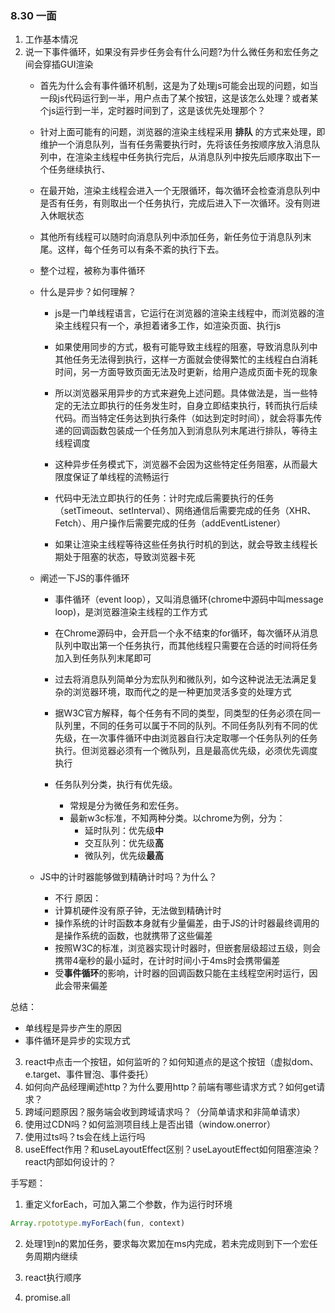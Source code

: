 ### 8.30 一面
1. 工作基本情况
2. 说一下事件循环，如果没有异步任务会有什么问题?为什么微任务和宏任务之间会穿插GUI渲染
    - 首先为什么会有事件循环机制，这是为了处理js可能会出现的问题，如当一段js代码运行到一半，用户点击了某个按钮，这是该怎么处理？或者某个js运行到一半，定时器时间到了，这是该优先处理那个？
    - 针对上面可能有的问题，浏览器的渲染主线程采用 **排队** 的方式来处理，即维护一个消息队列，当有任务需要执行时，先将该任务按顺序放入消息队列中，在渲染主线程中任务执行完后，从消息队列中按先后顺序取出下一个任务继续执行、
    - 在最开始，渲染主线程会进入一个无限循环，每次循环会检查消息队列中是否有任务，有则取出一个任务执行，完成后进入下一次循环。没有则进入休眠状态
    - 其他所有线程可以随时向消息队列中添加任务，新任务位于消息队列末尾。这样，每个任务可以有条不紊的执行下去。
    - 整个过程，被称为事件循环

    - 什么是异步？如何理解？
        - js是一门单线程语言，它运行在浏览器的渲染主线程中，而浏览器的渲染主线程只有一个，承担着诸多工作，如渲染页面、执行js
        - 如果使用同步的方式，极有可能导致主线程的阻塞，导致消息队列中其他任务无法得到执行，这样一方面就会使得繁忙的主线程白白消耗时间，另一方面导致页面无法及时更新，给用户造成页面卡死的现象
        - 所以浏览器采用异步的方式来避免上述问题。具体做法是，当一些特定的无法立即执行的任务发生时，自身立即结束执行，转而执行后续代码。而当特定任务达到执行条件（如达到定时时间），就会将事先传递的回调函数包装成一个任务加入到消息队列末尾进行排队，等待主线程调度
        - 这种异步任务模式下，浏览器不会因为这些特定任务阻塞，从而最大限度保证了单线程的流畅运行

        - 代码中无法立即执行的任务：计时完成后需要执行的任务（setTimeout、setInterval）、网络通信后需要完成的任务（XHR、Fetch）、用户操作后需要完成的任务（addEventListener）
        - 如果让渲染主线程等待这些任务执行时机的到达，就会导致主线程长期处于阻塞的状态，导致浏览器卡死

    - 阐述一下JS的事件循环
        - 事件循环（event loop），又叫消息循环(chrome中源码中叫message loop)，是浏览器渲染主线程的工作方式
        - 在Chrome源码中，会开启一个永不结束的for循环，每次循环从消息队列中取出第一个任务执行，而其他线程只需要在合适的时间将任务加入到任务队列末尾即可
        - 过去将消息队列简单分为宏队列和微队列，如今这种说法无法满足复杂的浏览器环境，取而代之的是一种更加灵活多变的处理方式
        - 据W3C官方解释，每个任务有不同的类型，同类型的任务必须在同一队列里，不同的任务可以属于不同的队列。不同任务队列有不同的优先级，在一次事件循环中由浏览器自行决定取哪一个任务队列的任务执行。但浏览器必须有一个微队列，且是最高优先级，必须优先调度执行

        - 任务队列分类，执行有优先级。
            - 常规是分为微任务和宏任务。
            - 最新w3c标准，不知两种分类。以chrome为例，分为：
                - 延时队列：优先级**中**
                - 交互队列：优先级**高**
                - 微队列，优先级**最高**
    - JS中的计时器能够做到精确计时吗？为什么？
        - 不行
        原因：
        - 计算机硬件没有原子钟，无法做到精确计时
        - 操作系统的计时函数本身就有少量偏差，由于JS的计时器最终调用的是操作系统的函数，也就携带了这些偏差
        - 按照W3C的标准，浏览器实现计时器时，但嵌套层级超过五级，则会携带4毫秒的最小延时，在计时时间小于4ms时会携带偏差
        - 受**事件循环**的影响，计时器的回调函数只能在主线程空闲时运行，因此会带来偏差

总结：
- 单线程是异步产生的原因
- 事件循环是异步的实现方式




3. react中点击一个按钮，如何监听的？如何知道点的是这个按钮（虚拟dom、e.target、事件冒泡、事件委托）
4. 如何向产品经理阐述http？为什么要用http？前端有哪些请求方式？如何get请求？
5. 跨域问题原因？服务端会收到跨域请求吗？（分简单请求和非简单请求）
6. 使用过CDN吗？如何监测项目线上是否出错（window.onerror）
7. 使用过ts吗？ts会在线上运行吗
8. useEffect作用？和useLayoutEffect区别？useLayoutEffect如何阻塞渲染？react内部如何设计的？


手写题：
1. 重定义forEach，可加入第二个参数，作为运行时环境
```js
Array.rpototype.myForEach(fun, context)
```
2. 处理1到n的累加任务，要求每次累加在ms内完成，若未完成则到下一个宏任务周期内继续

3. react执行顺序

4. promise.all